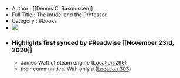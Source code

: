 - Author:: [[Dennis C. Rasmussen]]
- Full Title:: The Infidel and the Professor
- Category:: #books
- ![](https://images-na.ssl-images-amazon.com/images/I/51LTM-4siNL._SL200_.jpg)
- ### Highlights first synced by #Readwise [[November 23rd, 2020]]
    - James Watt of steam engine ([Location 299](https://readwise.io/to_kindle?action=open&asin=B071XY9VKZ&location=299))
    - their communities. With only a ([Location 303](https://readwise.io/to_kindle?action=open&asin=B071XY9VKZ&location=303))
